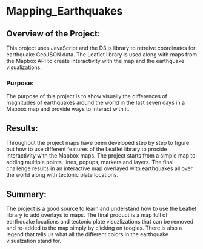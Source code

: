 # Mapping_Earthquakes

## Overview of the Project:

This project uses JavaScript and the D3.js library to retreive coordinates for earthquake GeoJSON data. The Leaflet library is used along with maps from the Mapbox API to create interactivity with the map and the earthquake visualizations.

### Purpose:

The purpose of this project is to show visually the differences of magnitudes of earthquakes around the world in the last seven days in a Mapbox map and provide ways to interact with it.

## Results:

Throughout the project maps have been developed step by step to figure out how to use different features of the Leaflet library to procide interactivity with the Mapbox maps. The project starts from a simple map to adding multiple points, lines, popups, markers and layers. The final challenge results in an interactive map overlayed with earthquakes all over the world along with tectonic plate locations.

## Summary:

The project is a good source to learn and understand how to use the Leaflet library to add overlays to maps. The final product is a map full of earthquake locations and tectonic plate visuzlizations that can be removed and re-added to the map simply by clicking on toogles. There is also a legend that tells us what all the different colors in the earthquake visualzation stand for.
